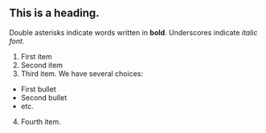 This is a heading.
-----------------
Double asterisks indicate words written in **bold**.
Underscores indicate _italic font_.
1. First item
2. Second item
3. Third item. We have several choices:
* First bullet
* Second bullet
* etc.
4. Fourth item.
